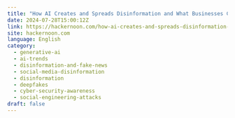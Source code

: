 ```yaml
---
title: "How AI Creates and Spreads Disinformation and What Businesses Can Do About It"
date: 2024-07-28T15:00:12Z
link: https://hackernoon.com/how-ai-creates-and-spreads-disinformation-and-what-businesses-can-do-about-it?source=rss&utm_medium=RSS&utm_source=news.12bit.vn
site: hackernoon.com
language: English
category:
  - generative-ai
  - ai-trends
  - disinformation-and-fake-news
  - social-media-disinformation
  - disinformation
  - deepfakes
  - cyber-security-awareness
  - social-engineering-attacks
draft: false
---
```

